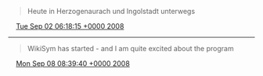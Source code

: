 > Heute in Herzogenaurach und Ingolstadt unterwegs

<img src="media/tweet.ico" width="12" /> [Tue Sep 02 06:18:15 +0000 2008](https://twitter.com/SimonDueckert/status/906511986)

----

> WikiSym has started - and I am quite excited about the program

<img src="media/tweet.ico" width="12" /> [Mon Sep 08 08:39:40 +0000 2008](https://twitter.com/SimonDueckert/status/913612686)